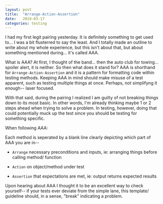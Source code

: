 ```yaml
---
layout: post
title:  "Arrange-Action-Assertion"
date:   2019-03-17
categories: testing
---
```


I had my first legit pairing yesterday. It is definitely something to get used to... I was a bit flusterred to say the least. And I totally made an outline to write about my whole experience, but this isn't about that, but about something mentioned during... it's called AAA.

What is AAA? At first, I thought of the band... then the auto club for towing... spoiler alert, it is neither. So then what does it stand for? AAA is shorthand for `Arrange-Action-Assertion` and it is a pattern for formatting code within testing methods. Keeping AAA in mind should make misuse of a test apparent, such as testing multiple things at once. Perhaps, not simplifyng it enough-- laser focused.

With that said, during the pairing I realized I am guilty of not breaking things down to its most basic. In other words, I'm already thinking maybe 1 or 2 steps ahead when trying to solve a problem. In testing, however, doing that could potentially muck up the test since you should be testing for something specific.

When following AAA:

Each method is seperated by a blank line clearly depicting which part of AAA you are in--

  - `Arrange` necessary preconditions and inputs, ie: arranging things before calling method/ function
  
  - `Action` on object/method under test
  
  - `Assertion` that expectations are met, ie: output returns expected results
  
Upon hearing about AAA I thought it to be an excellent way to check yourself-- if your tests ever deviate from the simple lane, this template/ guideline should, in a sense, "break" indicating a problem.
